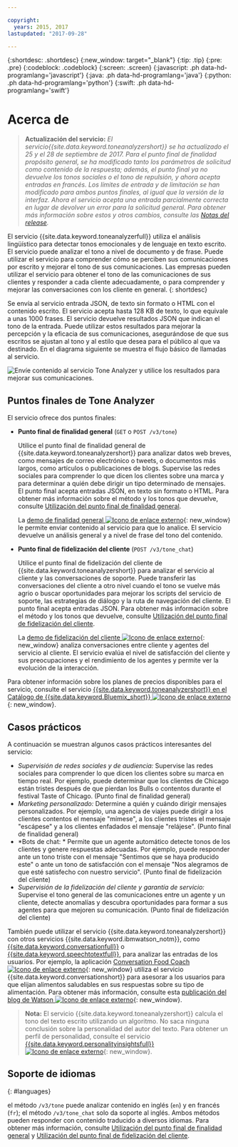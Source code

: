 ```yaml
---

copyright:
  years: 2015, 2017
lastupdated: "2017-09-28"

---
```


{:shortdesc: .shortdesc}
{:new_window: target="_blank"}
{:tip: .tip}
{:pre: .pre}
{:codeblock: .codeblock}
{:screen: .screen}
{:javascript: .ph data-hd-programlang='javascript'}
{:java: .ph data-hd-programlang='java'}
{:python: .ph data-hd-programlang='python'}
{:swift: .ph data-hd-programlang='swift'}

# Acerca de

> **Actualización del servicio:** *El servicio{{site.data.keyword.toneanalyzershort}} se ha actualizado el 25 y el 28 de septiembre de 2017. Para el punto final de finalidad propósito general, se ha modificado tanto los parámetros de solicitud como contenido de la respuesta; además, el punto final ya no devuelve los tonos sociales o el tono de repulsión, y ahora acepta entradas en francés. Los límites de entrada y de limitación se han modificado para ambos puntos finales, al igual que la versión de la interfaz. Ahora el servicio acepta una entrada parcialmente correcta en lugar de devolver un error para la solicitud general. Para obtener más información sobre estos y otros cambios, consulte las [Notas del release](/docs/services/tone-analyzer/release-notes.html).*

El servicio {{site.data.keyword.toneanalyzerfull}} utiliza el análisis lingüístico para detectar tonos emocionales y de lenguaje en texto escrito. El servicio puede analizar el tono a nivel de documento y de frase. Puede utilizar el servicio para comprender cómo se perciben sus comunicaciones por escrito y mejorar el tono de sus comunicaciones. Las empresas pueden utilizar el servicio para obtener el tono de las comunicaciones de sus clientes y responder a cada cliente adecuadamente, o para comprender y mejorar las conversaciones con los cliente en general.
{: shortdesc}

Se envía al servicio entrada JSON, de texto sin formato o HTML con el contenido escrito. El servicio acepta hasta 128 KB de texto, lo que equivale a unas 1000 frases. El servicio devuelve resultados JSON que indican el tono de la entrada. Puede utilizar estos resultados para mejorar la percepción y la eficacia de sus comunicaciones, asegurándose de que sus escritos se ajustan al tono y al estilo que desea para el público al que va destinado. En el diagrama siguiente se muestra el flujo básico de llamadas al servicio.

![Envíe contenido al servicio Tone Analyzer y utilice los resultados para mejorar sus comunicaciones.](images/tone-analyzer.png)

## Puntos finales de Tone Analyzer

El servicio ofrece dos puntos finales:

-   **Punto final de finalidad general** (`GET` o `POST /v3/tone`)

    Utilice el punto final de finalidad general de {{site.data.keyword.toneanalyzershort}} para analizar datos web breves, como mensajes de correo electrónico o tweets, o documentos más largos, como artículos o publicaciones de blogs. Supervise las redes sociales para comprender lo que dicen los clientes sobre una marca y para determinar a quién debe dirigir un tipo determinado de mensajes. El punto final acepta entradas JSON, en texto sin formato o HTML. Para obtener más información sobre el método y los tonos que devuelve, consulte [Utilización del punto final de finalidad general](/docs/services/tone-analyzer/using-tone.html).

    La [demo de finalidad general ![Icono de enlace externo](../../icons/launch-glyph.svg "Icono de enlace externo")](https://tone-analyzer-demo.ng.bluemix.net/){: new_window} le permite enviar contenido al servicio para que lo analice. El servicio devuelve un análisis general y a nivel de frase del tono del contenido.
-   **Punto final de fidelización del cliente** (`POST /v3/tone_chat`)

    Utilice el punto final de fidelización del cliente de {{site.data.keyword.toneanalyzershort}} para analizar el servicio al cliente y las conversaciones de soporte. Puede transferir las conversaciones del cliente a otro nivel cuando el tono se vuelve más agrio o buscar oportunidades para mejorar los scripts del servicio de soporte, las estrategias de diálogo y la ruta de navegación del cliente. El punto final acepta entradas JSON. Para obtener más información sobre el método y los tonos que devuelve, consulte [Utilización del punto final de fidelización del cliente](/docs/services/tone-analyzer/using-tone-chat.html).

    La [demo de fidelización del cliente ![Icono de enlace externo](../../icons/launch-glyph.svg "Icono de enlace externo")](http://customer-engagement-analytics.mybluemix.net/){: new_window} analiza conversaciones entre cliente y agentes del servicio al cliente. El servicio evalúa el nivel de satisfacción del cliente y sus preocupaciones y el rendimiento de los agentes y permite ver la evolución de la interacción.

Para obtener información sobre los planes de precios disponibles para el servicio, consulte el servicio [{{site.data.keyword.toneanalyzershort}} en el Catálogo de {{site.data.keyword.Bluemix_short}} ![Icono de enlace externo](../../icons/launch-glyph.svg "Icono de enlace externo")](https://console.ng.bluemix.net/catalog/services/tone-analyzer){: new_window}.

## Casos prácticos

A continuación se muestran algunos casos prácticos interesantes del servicio:

-   *Supervisión de redes sociales y de audiencia:* Supervise las redes sociales para comprender lo que dicen los clientes sobre su marca en tiempo real. Por ejemplo, puede determinar que los clientes de Chicago están tristes después de que pierdan los Bulls o contentos durante el festival Taste of Chicago. (Punto final de finalidad general)
-   *Marketing personalizado:* Determine a quién y cuándo dirigir mensajes personalizados. Por ejemplo, una agencia de viajes puede dirigir a los clientes contentos el mensaje "mímese", a los clientes tristes el mensaje "escápese" y a los clientes enfadados el mensaje "relájese". (Punto final de finalidad general)
-   *Bots de chat: * Permite que un agente automático detecte tonos de los clientes y genere respuestas adecuadas. Por ejemplo, puede responder ante un tono triste con el mensaje "Sentimos que se haya producido este" o ante un tono de satisfacción con el mensaje "Nos alegramos de que esté satisfecho con nuestro servicio". (Punto final de fidelización del cliente)
-   *Supervisión de la fidelización del cliente y garantía de servicio:* Supervise el tono general de las comunicaciones entre un agente y un cliente, detecte anomalías y descubra oportunidades para formar a sus agentes para que mejoren su comunicación. (Punto final de fidelización del cliente)

También puede utilizar el servicio {{site.data.keyword.toneanalyzershort}} con otros servicios {{site.data.keyword.ibmwatson_notm}}, como [{{site.data.keyword.conversationfull}}](https://console.bluemix.net/docs/services/conversation/index.html) o [{{site.data.keyword.speechtotextfull}}](https://console.bluemix.net/docs/services/speech-to-text/index.html), para analizar las entradas de los usuarios. Por ejemplo, la aplicación [Conversation Food Coach ![Icono de enlace externo](../../icons/launch-glyph.svg "Icono de enlace externo")](https://food-coach.mybluemix.net/){: new_window} utiliza el servicio {{site.data.keyword.conversationshort}} para asesorar a los usuarios para que elijan alimentos saludables en sus respuestas sobre su tipo de alimentación. Para obtener más información, consulte esta [publicación del blog de Watson ![Icono de enlace externo](../../icons/launch-glyph.svg "Icono de enlace externo")](https://developer.ibm.com/watson/blog/2016/10/17/creating-a-compassionate-conversational-agent-using-watson-tone-analyzer-and-watson-conversation-services/){: new_window}.

> **Nota:** El servicio {{site.data.keyword.toneanalyzershort}} calcula el tono del texto escrito utilizando un algoritmo. No saca ninguna conclusión sobre la personalidad del autor del texto. Para obtener un perfil de personalidad, consulte el servicio [{{site.data.keyword.personalityinsightsfull}} ![Icono de enlace externo](../../icons/launch-glyph.svg "Icono de enlace externo")](https://console.bluemix.net/docs/services/personality-insights/index.html){: new_window}.

## Soporte de idiomas
{: #languages}

el método `/v3/tone` puede analizar contenido en inglés (`en`) y en francés (`fr`); el método `/v3/tone_chat` solo da soporte al inglés. Ambos métodos pueden responder con contenido traducido a diversos idiomas. Para obtener más información, consulte [Utilización del punto final de finalidad general](/docs/services/tone-analyzer/using-tone.html) y [Utilización del punto final de fidelización del cliente](/docs/services/tone-analyzer/using-tone-chat.html).
